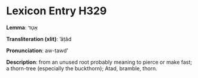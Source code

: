# Lexicon Entry H329

**Lemma**: אָטָד

**Transliteration (xlit)**: ʼâṭâd

**Pronunciation**: aw-tawd'

**Description**:
from an unused root probably meaning to pierce or make fast; a thorn-tree (especially the buckthorn); Atad, bramble, thorn.
